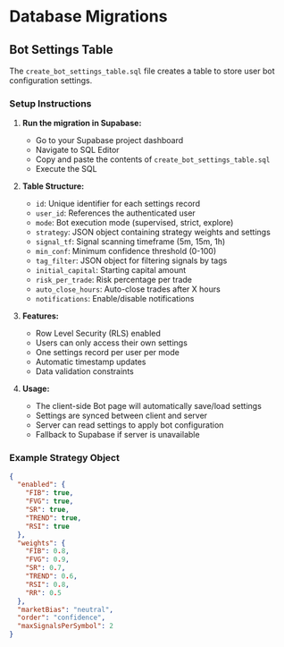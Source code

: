 # Database Migrations

## Bot Settings Table

The `create_bot_settings_table.sql` file creates a table to store user bot configuration settings.

### Setup Instructions

1. **Run the migration in Supabase:**
   - Go to your Supabase project dashboard
   - Navigate to SQL Editor
   - Copy and paste the contents of `create_bot_settings_table.sql`
   - Execute the SQL

2. **Table Structure:**
   - `id`: Unique identifier for each settings record
   - `user_id`: References the authenticated user
   - `mode`: Bot execution mode (supervised, strict, explore)
   - `strategy`: JSON object containing strategy weights and settings
   - `signal_tf`: Signal scanning timeframe (5m, 15m, 1h)
   - `min_conf`: Minimum confidence threshold (0-100)
   - `tag_filter`: JSON object for filtering signals by tags
   - `initial_capital`: Starting capital amount
   - `risk_per_trade`: Risk percentage per trade
   - `auto_close_hours`: Auto-close trades after X hours
   - `notifications`: Enable/disable notifications

3. **Features:**
   - Row Level Security (RLS) enabled
   - Users can only access their own settings
   - One settings record per user per mode
   - Automatic timestamp updates
   - Data validation constraints

4. **Usage:**
   - The client-side Bot page will automatically save/load settings
   - Settings are synced between client and server
   - Server can read settings to apply bot configuration
   - Fallback to Supabase if server is unavailable

### Example Strategy Object

```json
{
  "enabled": {
    "FIB": true,
    "FVG": true,
    "SR": true,
    "TREND": true,
    "RSI": true
  },
  "weights": {
    "FIB": 0.8,
    "FVG": 0.9,
    "SR": 0.7,
    "TREND": 0.6,
    "RSI": 0.8,
    "RR": 0.5
  },
  "marketBias": "neutral",
  "order": "confidence",
  "maxSignalsPerSymbol": 2
}
```
